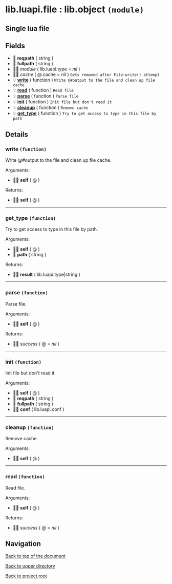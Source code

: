 # lib.luapi.file : lib.object `(module)`

## Single lua file

## Fields

+ 📝 **reqpath** ( string )
+ 📝 **fullpath** ( string )
+ 👨‍👦 _module_ ( lib.luapi.type = *nil* )
+ 👨‍👦 _cache_ ( @.cache = *nil* )
	`Gets removed after File:write() attempt`
+ 💡 **[write][@:write]** ( function )
	`Write @#output to the file and clean up file cache`
+ 💡 **[read][@:read]** ( function )
	`Read file`
+ 💡 **[parse][@:parse]** ( function )
	`Parse file`
+ 💡 **[init][@:init]** ( function )
	`Init file but don't read it`
+ 💡 **[cleanup][@:cleanup]** ( function )
	`Remove cache`
+ 💡 **[get_type][@:get_type]** ( function )
	`Try to get access to type in this file by path`

## Details

### write `(function)`

Write @#output to the file and clean up file cache.

Arguments:

+ 👨‍👦 **self** ( @ )

Returns:

+ 👨‍👦 **self** ( @ )

---

### get_type `(function)`

Try to get access to type in this file by path.

Arguments:

+ 👨‍👦 **self** ( @ )
+ 📝 **path** ( string )

Returns:

+ 👨‍👦 **result** ( lib.luapi.type|string )

---

### parse `(function)`

Parse file.

Arguments:

+ 👨‍👦 **self** ( @ )

Returns:

+ 👨‍👦 _success_ ( @ = *nil* )

---

### init `(function)`

Init file but don't read it.

Arguments:

+ 👨‍👦 **self** ( @ )
+ 📝 **reqpath** ( string )
+ 📝 **fullpath** ( string )
+ 👨‍👦 **conf** ( lib.luapi.conf )

---

### cleanup `(function)`

Remove cache.

Arguments:

+ 👨‍👦 **self** ( @ )

---

### read `(function)`

Read file.

Arguments:

+ 👨‍👦 **self** ( @ )

Returns:

+ 👨‍👦 _success_ ( @ = *nil* )

## Navigation

[Back to top of the document](#libluapifile--libobject-module)

[Back to upper directory](..)

[Back to project root](/../..)

[@:get_type]: #get_type-function
[@:parse]: #parse-function
[@]: #libluapifile--libobject-module
[@:read]: #read-function
[@:init]: #init-function
[@:cleanup]: #cleanup-function
[@:write]: #write-function
